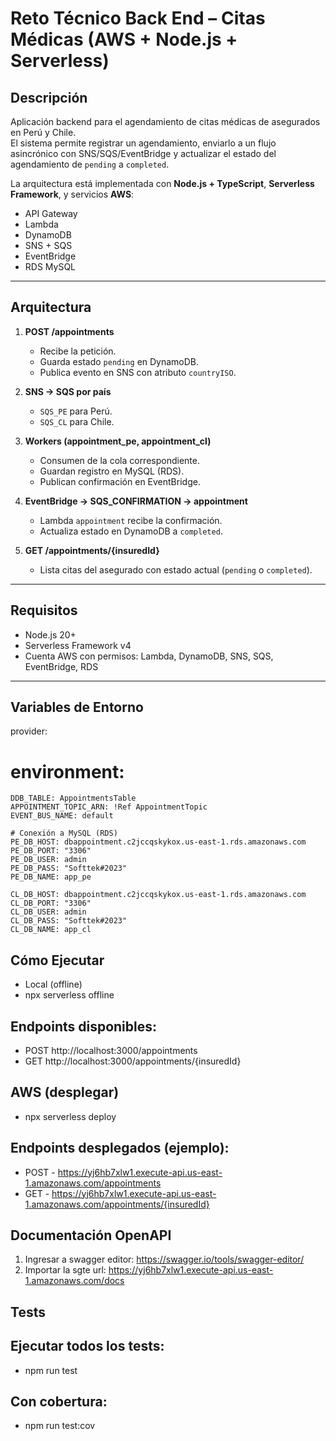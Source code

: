 # Reto Técnico Back End – Citas Médicas (AWS + Node.js + Serverless)

## Descripción
Aplicación backend para el agendamiento de citas médicas de asegurados en Perú y Chile.  
El sistema permite registrar un agendamiento, enviarlo a un flujo asincrónico con SNS/SQS/EventBridge y actualizar el estado del agendamiento de `pending` a `completed`.  

La arquitectura está implementada con **Node.js + TypeScript**, **Serverless Framework**, y servicios **AWS**:  
- API Gateway  
- Lambda  
- DynamoDB  
- SNS + SQS  
- EventBridge  
- RDS MySQL  

---

## Arquitectura
1. **POST /appointments**  
   - Recibe la petición.  
   - Guarda estado `pending` en DynamoDB.  
   - Publica evento en SNS con atributo `countryISO`.  

2. **SNS → SQS por país**  
   - `SQS_PE` para Perú.  
   - `SQS_CL` para Chile.  

3. **Workers (appointment_pe, appointment_cl)**  
   - Consumen de la cola correspondiente.  
   - Guardan registro en MySQL (RDS).  
   - Publican confirmación en EventBridge.  

4. **EventBridge → SQS_CONFIRMATION → appointment**  
   - Lambda `appointment` recibe la confirmación.  
   - Actualiza estado en DynamoDB a `completed`.  

5. **GET /appointments/{insuredId}**  
   - Lista citas del asegurado con estado actual (`pending` o `completed`).  

---

## Requisitos
- Node.js 20+  
- Serverless Framework v4  
- Cuenta AWS con permisos: Lambda, DynamoDB, SNS, SQS, EventBridge, RDS  

---

## Variables de Entorno

provider:
# environment:
    DDB_TABLE: AppointmentsTable
    APPOINTMENT_TOPIC_ARN: !Ref AppointmentTopic
    EVENT_BUS_NAME: default

    # Conexión a MySQL (RDS)
    PE_DB_HOST: dbappointment.c2jccqskykox.us-east-1.rds.amazonaws.com
    PE_DB_PORT: "3306"
    PE_DB_USER: admin
    PE_DB_PASS: "Softtek#2023"
    PE_DB_NAME: app_pe

    CL_DB_HOST: dbappointment.c2jccqskykox.us-east-1.rds.amazonaws.com
    CL_DB_PORT: "3306"
    CL_DB_USER: admin
    CL_DB_PASS: "Softtek#2023"
    CL_DB_NAME: app_cl

## Cómo Ejecutar
* Local (offline)
* npx serverless offline

## Endpoints disponibles:
* POST http://localhost:3000/appointments
* GET http://localhost:3000/appointments/{insuredId}

## AWS (desplegar)
* npx serverless deploy

## Endpoints desplegados (ejemplo):
* POST - https://yj6hb7xlw1.execute-api.us-east-1.amazonaws.com/appointments
* GET  - https://yj6hb7xlw1.execute-api.us-east-1.amazonaws.com/appointments/{insuredId}

## Documentación OpenAPI
1. Ingresar a swagger editor: https://swagger.io/tools/swagger-editor/
2. Importar la sgte url: https://yj6hb7xlw1.execute-api.us-east-1.amazonaws.com/docs

## Tests
## Ejecutar todos los tests:
* npm run test

## Con cobertura:
* npm run test:cov
   

